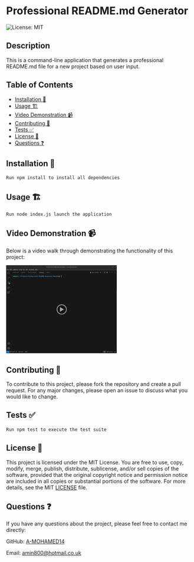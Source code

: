 # Professional README.md Generator

![License: MIT](https://img.shields.io/badge/License-MIT-yellow.svg)

## Description

This is a command-line application that generates a professional README.md file for a new project based on user input.

## Table of Contents

- [Installation 🚀](#installation)
- [Usage 🏗️](#usage)
- [Video Demonstration 📹](#video-demonstration)
- [Contributing 🤝](#contributing)
- [Tests ✅](#tests)
- [License 📄](#license)
- [Questions ❓](#questions)

## Installation 🚀

```sh
Run npm install to install all dependencies
```

## Usage 🏗️

```sh
Run node index.js launch the application
```

## Video Demonstration 📹

Below is a video walk through demonstrating the functionality of this project:

<a href="https://drive.google.com/file/d/1V5xWrT-8ZXBQKCTJ-zZFJl2DEJtuXi2n/view">
  <img src="./assets/images/video-demo.png" alt="Watch the video" style="width:300px"/>
</a>

## Contributing 🤝

To contribute to this project, please fork the repository and create a pull request. For any major changes, please open an issue to discuss what you would like to change.

## Tests ✅

```sh
Run npm test to execute the test suite
```

## License 📄

This project is licensed under the MIT License. You are free to use, copy, modify, merge, publish, distribute, sublicense, and/or sell copies of the software, provided that the original copyright notice and permission notice are included in all copies or substantial portions of the software. For more details, see the MIT [LICENSE](https://opensource.org/licenses/MIT) file.

## Questions ❓

If you have any questions about the project, please feel free to contact me directly:

GitHub: <a href="https://github.com/A-MOHAMED14">A-MOHAMED14</a>

Email: <a href="mailto:amin800@hotmail.co.uk">amin800@hotmail.co.uk</a>
